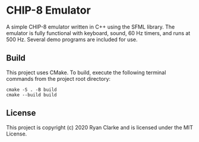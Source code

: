 # CHIP-8 Emulator

A simple CHIP-8 emulator written in C++ using the SFML library. The emulator is
fully functional with keyboard, sound, 60 Hz timers, and runs at 500 Hz. Several
demo programs are included for use.

## Build

This project uses CMake. To build, execute the following terminal commands from
the project root directory:

```
cmake -S . -B build
cmake --build build
```

## License

This project is copyright (c) 2020 Ryan Clarke and is licensed under the MIT
License.
